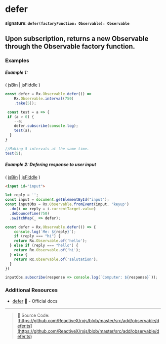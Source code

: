 # defer
#### signature: `defer(factoryFunction: Observable): Observable`

## Upon subscription, returns a new Observable through the Observable factory function.

### Examples

##### Example 1: 

( [jsBin](http://jsbin.com/sigivaputo/1/edit?js,console) | [jsFiddle](https://jsfiddle.net/ElHuy/btygt1vL/) )

```js
const defer = Rx.Observable.defer(() =>
	Rx.Observable.interval(750)
  	.take(5));

 const test = a => {
 if (a > 0) {
    --a;
    defer.subscribe(console.log);
    test(a);
  }
}

//Making 5 intervals at the same time.
test(5);
```

##### Example 2: Defering response to user input

( [jsBin](http://jsbin.com/yekopoqege/1/edit?html,js,console,output) | [jsFiddle](https://jsfiddle.net/btroncone/98ca76v3/) )

```html
<input id="input">
```

```js
let reply = '';
const input = document.getElementById("input");
const inputObs = Rx.Observable.fromEvent(input, 'keyup')
  .do(i => reply = i.currentTarget.value)
  .debounceTime(750)
  .switchMap(_ => defer);

const defer = Rx.Observable.defer(() => {
	console.log(`Me: ${reply}`);
	if (reply === "hi") {
  	return Rx.Observable.of('hello');
  } else if (reply === "hello") {
  	return Rx.Observable.of('hi');
  } else {
  	return Rx.Observable.of('salutation');
  }
})

inputObs.subscribe(response => console.log(`Computer: ${response}`));
```

### Additional Resources
* [defer](http://reactivex.io/rxjs/class/es6/Observable.js~Observable.html#static-method-defer) :newspaper: - Official docs

---
> :file_folder: Source Code:  [https://github.com/ReactiveX/rxjs/blob/master/src/add/observable/defer.ts](https://github.com/ReactiveX/rxjs/blob/master/src/add/observable/defer.ts)
